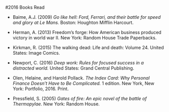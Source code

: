 ﻿#2016 Books Read

- Baime, A.J. (2009) *Go like hell: Ford, Ferrari, and their battle for speed and glory at Le Mans.* Boston: Houghton Mifflin Harcourt.
- Herman, A. (2013) Freedom’s forge: How American business produced victory in world war II. New York: Random House Trade Paperbacks.
- Kirkman, R. (2015) The walking dead: Life and death: Volume 24. United States: Image Comics.
- Newport, C. (2016) *Deep work: Rules for focused success in a distracted world.* United States: Grand Central Publishing.
- Olen, Helaine, and Harold Pollack. *The Index Card: Why Personal Finance Doesn’t Have to Be Complicated.* 1 edition. New York, New York: Portfolio, 2016. Print.

- Pressfield, S. (2005) *Gates of fire: An epic novel of the battle of Thermopylae.* New York: Random House.


